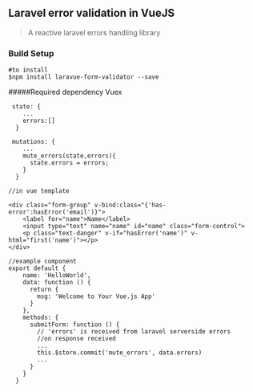## Laravel error validation in VueJS

> A reactive laravel errors handling library

### Build Setup

```
#to install 
$npm install laravue-form-validator --save 
```

#####Required dependency Vuex
```
 state: {
    ...
    errors:[]
  }
``` 


```
 mutations: {
    ...
    mute_errors(state,errors){
      state.errors = errors;
    }
  }
```


```
//in vue template

<div class="form-group" v-bind:class="{'has-error':hasError('email')}">
    <label for="name">Name</label>
    <input type="text" name="name" id="name" class="form-control">
    <p class="text-danger" v-if="hasError('name')" v-html="first('name')"></p>
</div>

```

``` 
//example component
export default {
    name: 'HelloWorld',
    data: function () {
      return {
        msg: 'Welcome to Your Vue.js App'
      }
    },
    methods: {
      submitForm: function () {
        // 'errors' is received from laravel serverside errors
        //on response received
        ...
        this.$store.commit('mute_errors', data.errors)
        ...
      }
    }
  }
```

